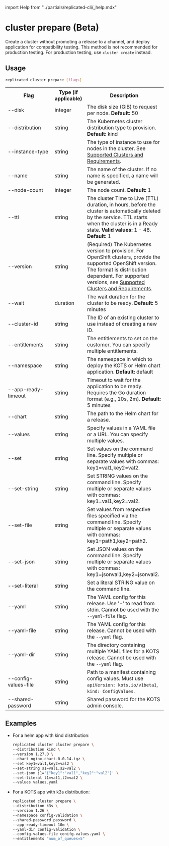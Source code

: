 import Help from "../partials/replicated-cli/_help.mdx"


# cluster prepare (Beta)

Create a cluster without promoting a release to a channel, and deploy application for compatibility testing. This method is not recommended for production testing. For production testing, use `cluster create` instead.

## Usage
```bash
replicated cluster prepare [flags]
```

<table>
  <tr>
    <th width="30%">Flag</th>
    <th width="20%">Type (if applicable)</th>
    <th width="50%">Description</th>
  </tr>
  <Help/>
  <tr>
    <td>--disk</td>
    <td>integer</td>
    <td>The disk size (GiB) to request per node. <strong>Default:</strong> 50</td>
  </tr>
  <tr>
    <td>--distribution</td>
    <td>string</td>
    <td>The Kubernetes cluster distribution type to provision. <strong>Default:</strong> kind</td>
  </tr>
  <tr>
    <td>--instance-type</td>
    <td>string</td>
    <td>The type of instance to use for nodes in the cluster. See <a href="/vendor/testing-supported-clusters">Supported Clusters and Requirements</a>.</td>
  </tr>
  <tr>
    <td>--name</td>
    <td>string</td>
    <td>The name of the cluster. If no name is specified, a name will be generated.</td>
  </tr>
  <tr>
    <td>--node-count</td>
    <td>integer</td>
    <td>The node count. <strong>Default:</strong> 1</td>
  </tr>
  <tr>
    <td>--ttl</td>
    <td>string</td>
    <td>The cluster Time to Live (TTL) duration, in hours, before the cluster is automatically deleted by the service. TTL starts when the cluster is in a Ready state. <strong>Valid values:</strong> 1 - 48. <strong>Default:</strong> 1</td>
  </tr>
  <tr>
    <td>--version</td>
    <td>string</td>
    <td>(Required) The Kubernetes version to provision. For OpenShift clusters, provide the supported OpenShift version. The format is distribution dependent. For supported versions, see <a href="/vendor/testing-supported-clusters">Supported Clusters and Requirements</a>.</td>
  </tr>
  <tr>
    <td>--wait</td>
    <td>duration</td>
    <td>The wait duration for the cluster to be ready. <strong>Default:</strong> 5 minutes</td>
  </tr>
  <tr>
    <td>--cluster-id</td>
    <td>string</td>
    <td>The ID of an existing cluster to use instead of creating a new ID.</td>
  </tr>
  <tr>
    <td>--entitlements</td>
    <td>string</td>
    <td>The entitlements to set on the customer. You can specify multiple entitlements.</td>
  </tr>
  <tr>
    <td>--namespace</td>
    <td>string</td>
    <td>The namespace in which to deploy the KOTS or Helm chart application. <strong>Default:</strong> default</td>
  </tr>
  <tr>
    <td>--app-ready-timeout</td>
    <td>string</td>
    <td>Timeout to wait for the application to be ready. Requires the Go duration format (e.g., 10s, 2m). <strong>Default:</strong> 5 minutes</td>
  </tr>
  <tr>
    <td>--chart</td>
    <td>string</td>
    <td>The path to the Helm chart for a release.</td>
  </tr>
  <tr>
    <td>--values</td>
    <td>string</td>
    <td>Specify values in a YAML file or a URL. You can specify multiple values.</td>
  </tr>
  <tr>
    <td>--set</td>
    <td>string</td>
    <td>Set values on the command line. Specify multiple or separate values with commas: key1=val1,key2=val2.</td>
  </tr>
  <tr>
    <td>--set-string</td>
    <td>string</td>
    <td>Set STRING values on the command line. Specify multiple or separate values with commas: key1=val1,key2=val2.</td>
  </tr>
  <tr>
    <td>--set-file</td>
    <td>string</td>
    <td>Set values from respective files specified via the command line. Specify multiple or separate values with commas: key1=path1,key2=path2.</td>
  </tr>
  <tr>
    <td>--set-json</td>
    <td>string</td>
    <td>Set JSON values on the command line. Specify multiple or separate values with commas: key1=jsonval1,key2=jsonval2.</td>
  </tr>
  <tr>
    <td>--set-literal</td>
    <td>string</td>
    <td>Set a literal STRING value on the command line.</td>
  </tr>
  <tr>
    <td>--yaml</td>
    <td>string</td>
    <td>The YAML config for this release. Use '-' to read from stdin. Cannot be used with the <code>--yaml-file</code> flag.</td>
  </tr>
  <tr>
    <td>--yaml-file</td>
    <td>string</td>
    <td>The YAML config for this release. Cannot be used with the <code>--yaml</code> flag.</td>
  </tr>
  <tr>
    <td>--yaml-dir</td>
    <td>string</td>
    <td>The directory containing multiple YAML files for a KOTS release. Cannot be used with the <code>--yaml</code> flag.</td>
  </tr>
  <tr>
    <td>--config-values-file</td>
    <td>string</td>
    <td>Path to a manifest containing config values. Must use <code>apiVersion: kots.io/v1beta1</code>, <code>kind: ConfigValues</code>.</td>
  </tr>
  <tr>
    <td>--shared-password</td>
    <td>string</td>
    <td>Shared password for the KOTS admin console.</td>
  </tr>
  
</table>

## Examples

- For a helm app with kind distribution:

    ```bash
    replicated cluster cluster prepare \
    --distribution kind \
    --version 1.27.0 \
    --chart nginx-chart-0.0.14.tgz \
    --set key1=val1,key2=val2 \
    --set-string s1=val1,s2=val2 \
    --set-json j1='{"key1":"val1","key2":"val2"}' \
    --set-literal l1=val1,l2=val2 \
    --values values.yaml
    ```

- For a KOTS app with k3s distribution:

    ```bash
    replicated cluster prepare \
    --distribution k3s \
    --version 1.26 \
    --namespace config-validation \
    --shared-password password \
    --app-ready-timeout 10m \
    --yaml-dir config-validation \
    --config-values-file conifg-values.yaml \
    --entitlements "num_of_queues=5"
    ```

